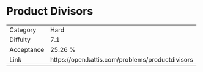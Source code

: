 # Product Divisors

<table>
    <tr>
        <td>Category</td>
        <td>Hard</td>
    </tr>
    <tr>
        <td>Diffulty</td>
        <td>7.1</td>
    </tr>
    <tr>
        <td>Acceptance</td>
        <td>25.26 %</td>
    </tr>
    <tr>
        <td>Link</td>
        <td>https://open.kattis.com/problems/productdivisors</td>
    </tr>
</table>